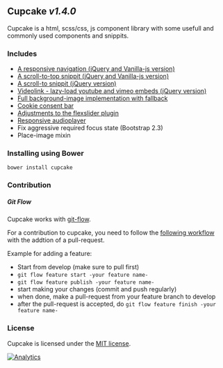 ## Cupcake _v1.4.0_

Cupcake is a html, scss/css, js component library with some usefull and commonly used components and snippits.


### Includes
- [A responsive navigation (jQuery and Vanilla-js version)](docs/navigation.md)
- [A scroll-to-top snippit (jQuery and Vanilla-js version)](docs/scroll-to-top.md)
- [A scroll-to snippit (jQuery version)](docs/scroll-to.md)
- [Videolink - lazy-load youtube and vimeo embeds (jQuery version)](docs/videolink.md)
- [Full background-image implementation with fallback](docs/full-img-bg.md)
- [Cookie consent bar](docs/cookie-consent.md)
- [Adjustments to the flexslider plugin](docs/slider.md)
- [Responsive audioplayer](docs/audioplayer.md)
- Fix aggressive required focus state (Bootstrap 2.3)
- Place-image mixin


### Installing using Bower
```
bower install cupcake
```


### Contribution

##### Git Flow
Cupcake works with [git-flow](https://github.com/nvie/gitflow).

For a contribution to cupcake, you need to follow the [following workflow](https://github.com/nvie/gitflow#initialization) with the addtion of a pull-request.

Example for adding a feature:
- Start from develop (make sure to pull first)
- `git flow feature start -your feature name-`
- `git flow feature publish -your feature name-`
- start making your changes (commit and push regularly)
- when done, make a pull-request from your feature branch to develop
- after the pull-request is accepted, do `git flow feature finish -your feature name-`


### License
Cupcake is licensed under the [MIT license](http://opensource.org/licenses/MIT).


[![Analytics](https://ga-beacon.appspot.com/UA-3160735-7/Kunstmaan/cupcake)](https://github.com/igrigorik/ga-beacon)
